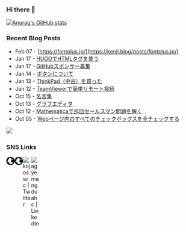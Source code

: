 ### Hi there 👋

[![Anurag's GitHub stats](https://github-readme-stats.vercel.app/api?username=kenjinote)](https://github.com/anuraghazra/github-readme-stats)


### Recent Blog Posts
<!-- feed start -->
- Feb 07 - [https://fontplus.jp/](https://kenji.blog/posts/fontplus.jp/)
- Jan 17 - [HUGOでHTMLタグを使う](https://kenji.blog/posts/hugo%E3%81%A7html%E3%82%BF%E3%82%B0%E3%82%92%E4%BD%BF%E3%81%86/)
- Jan 17 - [GitHubスポンサー募集](https://kenji.blog/posts/github%E3%82%B9%E3%83%9D%E3%83%B3%E3%82%B5%E3%83%BC%E5%8B%9F%E9%9B%86/)
- Jan 14 - [ボタンについて](https://kenji.blog/posts/%E3%83%9C%E3%82%BF%E3%83%B3%E3%81%A4%E3%81%84%E3%81%A6/)
- Jan 13 - [ThinkPad（中古）を買った](https://kenji.blog/posts/thinkpad%E4%B8%AD%E5%8F%A4%E3%82%92%E8%B2%B7%E3%81%A3%E3%81%9F/)
- Jan 12 - [TeamViewerで簡単リモート接続](https://kenji.blog/posts/teamviewer%E3%81%A7%E7%B0%A1%E5%8D%98%E3%83%AA%E3%83%A2%E3%83%BC%E3%83%88%E6%8E%A5%E7%B6%9A/)
- Oct 15 - [名言集](https://kenji.blog/posts/%E5%90%8D%E8%A8%80%E9%9B%86/)
- Oct 13 - [グラフエディタ](https://kenji.blog/posts/%E3%82%B0%E3%83%A9%E3%83%95%E3%82%A8%E3%83%87%E3%82%A3%E3%82%BF/)
- Oct 12 - [Mathematicaで巡回セールスマン問題を解く](https://kenji.blog/posts/mathematica%E3%81%A7%E5%B7%A1%E5%9B%9E%E3%82%BB%E3%83%BC%E3%83%AB%E3%82%B9%E3%83%9E%E3%83%B3%E5%95%8F%E9%A1%8C%E3%82%92%E8%A7%A3%E3%81%8F/)
- Oct 05 - [Webページ内のすべてのチェックボックスを全チェックする](https://kenji.blog/posts/web%E3%83%9A%E3%83%BC%E3%82%B8%E5%86%85%E3%81%AE%E3%81%99%E3%81%B9%E3%81%A6%E3%81%AE%E3%83%81%E3%82%A7%E3%83%83%E3%82%AF%E3%83%9C%E3%83%83%E3%82%AF%E3%82%B9%E3%82%92%E5%85%A8%E3%83%81%E3%82%A7%E3%83%83%E3%82%AF%E3%81%99%E3%82%8B/)
<!-- feed end -->

<!-- GitHub Profile Views Counter -->
![](https://komarev.com/ghpvc/?username=kenjinote)

<!-- SNS Links -->
### SNS Links
[<img align="left" alt="codewithkojo.com" width="22px" src="https://raw.githubusercontent.com/iconic/open-iconic/master/svg/globe.svg" />][website1]
[<img align="left" alt="codewithkojo.com" width="22px" src="https://raw.githubusercontent.com/iconic/open-iconic/master/svg/globe.svg" />][website2]
[<img align="left" alt="kojoswic | Twitter" width="22px" src="https://cdn.jsdelivr.net/npm/simple-icons@v3/icons/twitter.svg" />][twitter]
[<img align="left" alt="agyemangduahc | LinkedIn" width="22px" src="https://cdn.jsdelivr.net/npm/simple-icons@v3/icons/linkedin.svg" />][linkedin]

[website1]: https://hack.jp
[website2]: https://kenji.blog
[twitter]: https://twitter.com/kenjinote
[linkedin]: https://www.linkedin.com/in/kenjinote/

<!--
**kenjinote/kenjinote** is a ✨ _special_ ✨ repository because its `README.md` (this file) appears on your GitHub profile.

Here are some ideas to get you started:

- 🔭 I’m currently working on ...
- 🌱 I’m currently learning ...
- 👯 I’m looking to collaborate on ...
- 🤔 I’m looking for help with ...
- 💬 Ask me about ...
- 📫 How to reach me: ...
- 😄 Pronouns: ...
- ⚡ Fun fact: ...
-->
